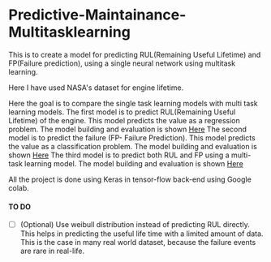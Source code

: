 # Predictive-Maintainance-Multitasklearning
This is to create a model for predicting RUL(Remaining Useful Lifetime) and FP(Failure prediction), using a single neural network using multitask learning.

Here I have used NASA's dataset for engine lifetime.

Here the goal is to compare the single task learning models with multi task learning models.
The first model is to predict RUL(Remaining Useful Lifetime) of the engine. This model predicts the value as a regression problem. 
  The model building and evaluation is shown [Here](https://github.com/sachinmathewjose/Predictive-Maintainance-Multitasklearning/blob/master/Predicting_RUL.ipynb)
The second model is to predict the failure (FP- Failure Prediction). This model predicts the value as a classification problem. 
  The model building and evaluation is shown [Here](https://github.com/sachinmathewjose/Predictive-Maintainance-Multitasklearning/blob/master/Predicting_FP.ipynb)
The third model is to predict both RUL and FP using a multi-task learning model.
   The model building and evaluation is shown [Here](https://github.com/sachinmathewjose/Predictive-Maintainance-Multitasklearning/blob/master/predictive_maintenance_multitaskLearning.ipynb)
   
All the project is done using Keras in tensor-flow back-end using Google colab.
#### TO DO
  - [ ] \(Optional) Use weibull distribution instead of predicting RUL directly. This helps in predicting the useful life time with a limited amount of data. This is the case in many real world dataset, because the failure events are rare in real-life.
